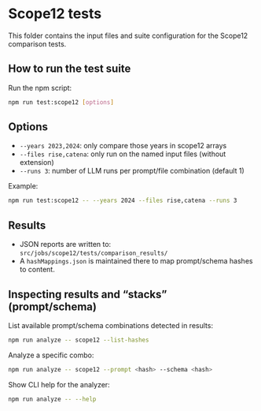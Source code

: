 # Scope12 tests

This folder contains the input files and suite configuration for the Scope12 comparison tests.

## How to run the test suite

Run the npm script:

```bash
npm run test:scope12 [options]
```

## Options
- `--years 2023,2024`: only compare those years in scope12 arrays
- `--files rise,catena`: only run on the named input files (without extension)
- `--runs 3`: number of LLM runs per prompt/file combination (default 1)

Example:
```bash
npm run test:scope12 -- --years 2024 --files rise,catena --runs 3
```

## Results
- JSON reports are written to: `src/jobs/scope12/tests/comparison_results/`
- A `hashMappings.json` is maintained there to map prompt/schema hashes to content.

## Inspecting results and “stacks” (prompt/schema)
List available prompt/schema combinations detected in results:
```bash
npm run analyze -- scope12 --list-hashes
```

Analyze a specific combo:
```bash
npm run analyze -- scope12 --prompt <hash> --schema <hash>
```

Show CLI help for the analyzer:
```bash
npm run analyze -- --help
```
